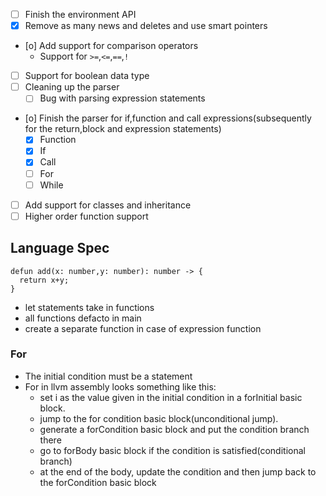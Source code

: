 - [ ] Finish the environment API
- [x] Remove as many news and deletes and use smart pointers
- [o] Add support for comparison operators  
  - Support for `>=`,`<=`,`==`,`!`
- [ ] Support for boolean data type
- [ ] Cleaning up the parser
  - [ ] Bug with parsing expression statements
- [o] Finish the parser for if,function and call expressions(subsequently for the return,block and expression statements)
  - [x] Function
  - [x] If
  - [x] Call
  - [ ] For
  - [ ] While
- [ ] Add support for classes and inheritance
- [ ] Higher order function support

## Language Spec
```
defun add(x: number,y: number): number -> {
  return x+y;
}
```

- let statements take in functions
- all functions defacto in main
- create a separate function in case of expression function

### For 
- The initial condition must be a statement  
- For in llvm assembly looks something like this:
  - set i as the value given in the initial condition in a forInitial basic block.
  - jump to the for condition basic block(unconditional jump). 
  - generate a forCondition basic block and put the condition branch there
  - go to forBody basic block if the condition is satisfied(conditional branch)
  - at the end of the body, update the condition and then jump back to the forCondition basic block
